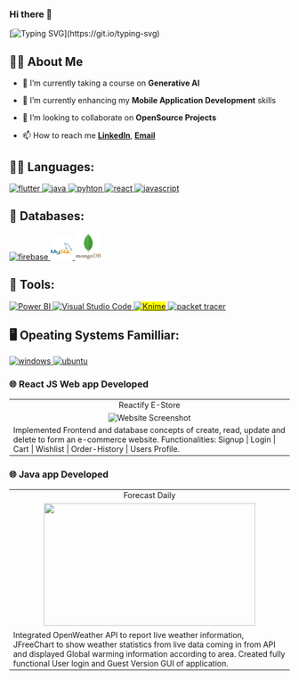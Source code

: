 ### Hi there 👋
[![Typing SVG](https://readme-typing-svg.herokuapp.com?font=Architects+Daughter&color=7AF79A&size=30&lines=It's+Tooba+Nadeem!)](https://git.io/typing-svg)


## 🙋‍♂️ About Me

- 📝 I’m currently taking a course on **Generative AI**

- 🌱 I’m currently enhancing my **Mobile Application Development** skills

- 👯 I’m looking to collaborate on **OpenSource Projects**

- 📫 How to reach me **[LinkedIn](https://www.linkedin.com/in/tooba-nadeem-khan-a81082143/)**, **[Email](toobakhan931@hotmail.com)**


## 👨‍💻 Languages:

<p align="start"> 
    <!-- Flutter -->
    <a href="https://flutter.dev/" target="_blank"> 
        <img src="https://img.icons8.com/color/48/000000/flutter.png" alt="flutter" width="40" height="40"/> 
    </a>
    <!-- Java -->
    <a href="https://www.java.com" target="_blank"> 
        <img src="https://img.icons8.com/color/48/000000/java-coffee-cup-logo.png" alt="java" width="40" height="40"/> 
    </a>
    <!-- Python -->
    <a href="https://www.python.org" target="_blank"> 
        <img src="https://img.icons8.com/color/48/000000/python.png" alt="pyhton" width="40" height="40"/> 
    </a>
    <!-- React -->
    <a href="https://reactjs.org" target="_blank"> 
        <img src="https://www.vectorlogo.zone/logos/reactjs/reactjs-icon.svg" alt="react" width="40" height="40"/>
    </a>
    <!-- Javascript -->
    <a href="https://www.javascript.com" target="_blank"> 
        <img src="https://www.vectorlogo.zone/logos/javascript/javascript-icon.svg" alt="javascript" width="40" height="40"/>
    </a>
</p>

## 💾 Databases:

<p align="start">
    <!-- Firebase/Firestore -->
    <a href="https://firebase.google.com/" target="_blank"> 
        <img src="https://www.vectorlogo.zone/logos/firebase/firebase-icon.svg" alt="firebase" width="40" height="40"/> 
    </a>
    <!-- SQL -->
    <a href="https://www.mysql.com/" target="_blank"> 
        <img src="https://raw.githubusercontent.com/devicons/devicon/master/icons/mysql/mysql-original-wordmark.svg" alt="mysql" width="40" height="40"/> 
    </a>
    <!-- MongoDB -->
    <a href="https://www.mongodb.com/" target="_blank"> 
        <img src="https://raw.githubusercontent.com/devicons/devicon/master/icons/mongodb/mongodb-original-wordmark.svg" alt="mongodb" width="48" height="48"/>
    </a>
</p>

## 🔨 Tools:

<p align="start">
    <!-- Power BI -->
    <a href="https://www.python.org" target="_blank"> 
        <img src="https://img.icons8.com/color/48/000000/power-bi.png"alt="Power BI" width="40" height="40"/> 
    </a> 
    <!-- Visual Studio Code -->
    <a href="https://code.visualstudio.com/" target="_blank"> 
        <img src="https://www.vectorlogo.zone/logos/visualstudio_code/visualstudio_code-icon.svg" alt="Visual Studio Code" width="40" height="40"/>
    </a>
    <!-- Knime -->
    <a href="https://www.knime.com/" target="_blank"> 
        <img src="https://cdn.icon-icons.com/icons2/2148/PNG/512/knime_icon_132274.png" style="background-color:#FFFF00" alt="Knime" width="40" height="40" />
    </a>
    <!-- Cisco Packet Tracer -->
    <a href="https://www.netacad.com/courses/packet-tracer/" target="_blank"> 
        <img src="https://www.vectorlogo.zone/logos/cisco/cisco-ar21.svg" alt="packet tracer" width="40" height="40"/>
    </a>
</p>

## 🖥️ Opeating Systems Familliar:

<p align="start">
    <!-- Windows -->
    <a href="https://www.microsoft.com/en-us/windows/" target="_blank"> 
        <img src="https://www.vectorlogo.zone/logos/microsoft/microsoft-icon.svg" alt="windows" width="40" height="40"/>
    </a>
    <!-- Ubuntu -->
    <a href="https://www.ubuntu.com/" target="_blank"> 
        <img src="https://www.vectorlogo.zone/logos/ubuntu/ubuntu-icon.svg" alt="ubuntu" width="40" height="40"/>
    </a>
</p>


<!-- 
### 🖥️ Java Apps Developed
<table>
  <tr>
    <td align="Center">Maze Runner</td>
     <td align="Center">E Teacher</td>
  </tr>
  <tr>
    <td align="Center"><img src="https://user-images.githubusercontent.com/58692788/163381006-0b5bc833-e681-468a-b847-74ee93c3bbf6.gif" width=190 height=190></td>
    <td align="Center"><img src="https://user-images.githubusercontent.com/58692788/163384537-491d1025-ca71-44e6-934e-34962717ef4d.gif" width=190 height=190></td>
  </tr>
  <tr>
    <td>Maze Solving Game, user competes with ShortestPathFinding Algorithm aswell as other players with their best-time.</td>
    <td>Teachers Management System, manages and stores students attendance and marks in Ms Excel with the help of JXL library</td>
  </tr>
</table> -->


### 🌐 React JS Web app Developed
<table>
  <tr>
    <td align="Center">Reactify E-Store</td>
  </tr>
  <tr>
    <td align="Center"><img src="https://user-images.githubusercontent.com/58692788/170362897-fa0bf804-184b-45c4-a4ad-263e97d2e886.jpeg" alt="Website Screenshot" width=380 height=220></td>
  </tr>
  <tr>
    <td> Implemented Frontend and database concepts of create, read, update and delete to form an e-commerce website. Functionalities: Signup | Login | Cart | Wishlist | Order-History | Users Profile.
    </td>
  </tr>
</table>


### 🌐 Java app Developed
<table>
  <tr>
    <td align="Center">Forecast Daily</td>
  </tr>
  <tr>
<td align="Center"><img src="https://user-images.githubusercontent.com/86964963/175284910-5ee86f85-41df-441a-ac10-a8e97be2652c.gif" width=380 height=220></td>
</td>
  </tr>
  <tr>
    <td> Integrated OpenWeather API to report live weather information, JFreeChart to show weather statistics from live data coming in from API and displayed Global warming information according to area. Created fully functional User login and Guest Version GUI of application.
    </td>
  </tr>
</table>
